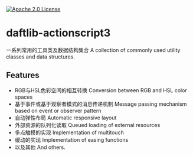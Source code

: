 [![Apache 2.0 License](https://img.shields.io/badge/license-Apache-blue.svg?style=flat)](LICENSE.md)

# daftlib-actionscript3
一系列常用的工具类及数据结构集合
A collection of commonly used utility classes and data structures.

## Features
- RGB与HSL色彩空间的相互转换 Conversion between RGB and HSL color spaces
- 基于事件或基于观察者模式的消息传递机制 Message passing mechanism based on event or observer pattern
- 自动弹性布局 Automatic responsive layout
- 外部资源的队列化读取 Queued loading of external resources
- 多点触摸的实现 Implementation of multitouch
- 缓动的实现 Implementation of easing functions
- 以及其他 And others.
